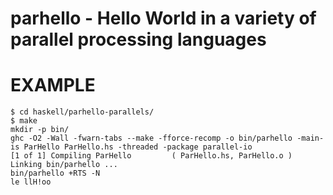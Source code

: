 # parhello - Hello World in a variety of parallel processing languages

# EXAMPLE

```
$ cd haskell/parhello-parallels/
$ make
mkdir -p bin/
ghc -O2 -Wall -fwarn-tabs --make -fforce-recomp -o bin/parhello -main-is ParHello ParHello.hs -threaded -package parallel-io
[1 of 1] Compiling ParHello         ( ParHello.hs, ParHello.o )
Linking bin/parhello ...
bin/parhello +RTS -N
le llH!oo
```
